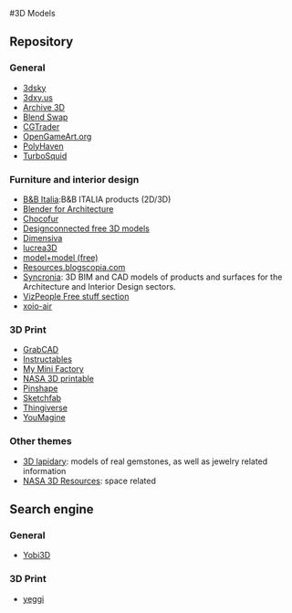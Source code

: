 #3D Models

## Repository

### General
*   [3dsky](http://3dsky.org/)
*   [3dxy.us](http://3dxy.us/)
*   [Archive 3D](http://archive3d.net/)
*   [Blend Swap](http://www.blendswap.com/)
*   [CGTrader](https://www.cgtrader.com/free-3d-models)
*   [OpenGameArt.org](http://opengameart.org/)
*   [PolyHaven](https://polyhaven.com/)
*   [TurboSquid](http://www.turbosquid.com/index.cfm)

### Furniture and interior design
*   [B&B Italia](http://www.bebitalia.com/en/):B&B ITALIA products (2D/3D)
*   [Blender for Architecture](http://blender-archi.tuxfamily.org/)
*   [Chocofur](http://www.chocofur.com/)
*   [Designconnected free 3D models](https://www.designconnected.com/catalog/3D-Models/Free)
*   [Dimensiva](http://dimensiva.com/)
*   [lucrea3D](http://www.lucrea3d.com/)
*   [model+model (free)](http://www.modelplusmodel.com/free.html)
*   [Resources.blogscopia.com](http://resources.blogscopia.com/)
*   [Syncronia](http://www.syncronia.com/): 3D BIM and CAD models of products and surfaces for the Architecture and Interior Design sectors.
*   [VizPeople Free stuff section](http://www.viz-people.com/free-stuff/)
*   [xoio-air](http://xoio-air.de/)

### 3D Print
*   [GrabCAD](https://grabcad.com/)
*   [Instructables](http://www.instructables.com/)
*   [My Mini Factory](https://www.myminifactory.com/)
*   [NASA 3D printable](http://nasa3d.arc.nasa.gov/models/printable)
*   [Pinshape](https://pinshape.com/)
*   [Sketchfab](https://sketchfab.com/)
*   [Thingiverse](http://www.thingiverse.com/)
*   [YouMagine](https://www.youmagine.com/)

### Other themes
*   [3D lapidary](http://www.3dlapidary.com/): models of real gemstones, as well as jewelry related information
*   [NASA 3D Resources](http://nasa3d.arc.nasa.gov/): space related




## Search engine
### General
*   [Yobi3D](https://www.yobi3d.com/#!/)


### 3D Print
*   [yeggi](http://www.yeggi.com/)



